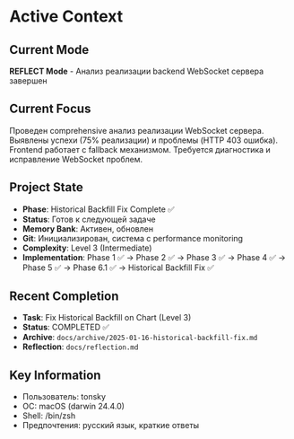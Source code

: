 # Active Context

## Current Mode
**REFLECT Mode** - Анализ реализации backend WebSocket сервера завершен

## Current Focus
Проведен comprehensive анализ реализации WebSocket сервера. Выявлены успехи (75% реализации) и проблемы (HTTP 403 ошибка). Frontend работает с fallback механизмом. Требуется диагностика и исправление WebSocket проблем.

## Project State
- **Phase**: Historical Backfill Fix Complete ✅
- **Status**: Готов к следующей задаче
- **Memory Bank**: Активен, обновлен
- **Git**: Инициализирован, система с performance monitoring
- **Complexity**: Level 3 (Intermediate)
- **Implementation**: Phase 1 ✅ → Phase 2 ✅ → Phase 3 ✅ → Phase 4 ✅ → Phase 5 ✅ → Phase 6.1 ✅ → Historical Backfill Fix ✅

## Recent Completion
- **Task**: Fix Historical Backfill on Chart (Level 3)
- **Status**: COMPLETED ✅
- **Archive**: `docs/archive/2025-01-16-historical-backfill-fix.md`
- **Reflection**: `docs/reflection.md`

## Key Information
- Пользователь: tonsky
- ОС: macOS (darwin 24.4.0)
- Shell: /bin/zsh
- Предпочтения: русский язык, краткие ответы

